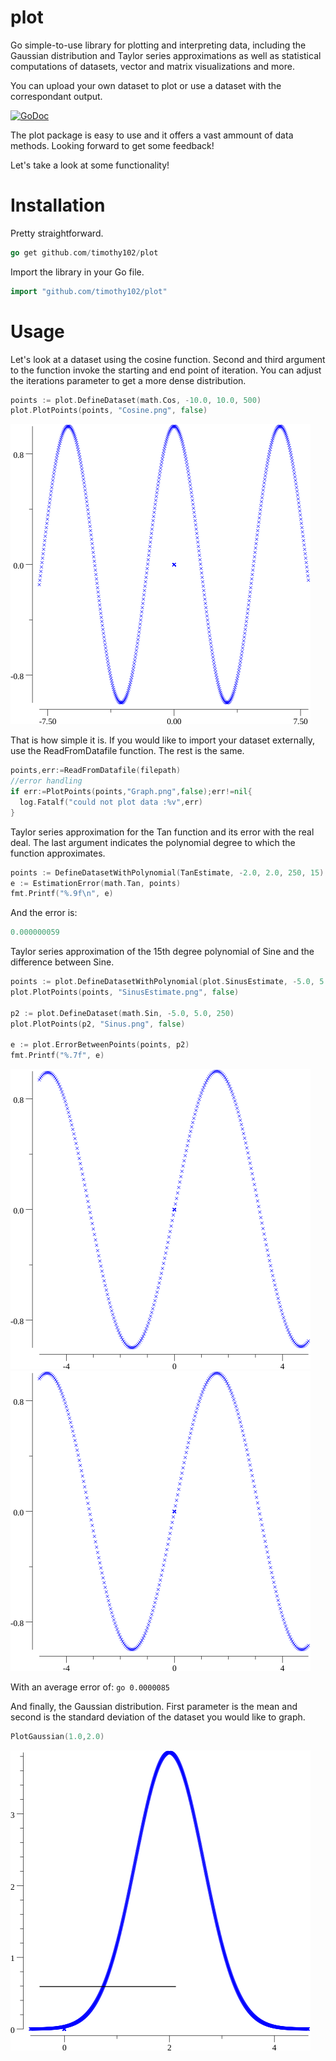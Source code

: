 # plot
Go simple-to-use library for plotting and interpreting data, including the Gaussian distribution and Taylor series approximations as well as statistical computations of datasets, vector and matrix visualizations and more.

You can upload your own dataset to plot or use a dataset with the correspondant output. 

[![GoDoc](https://godoc.org/github.com/Timothy102/plot?status.svg)](https://godoc.org/github.com/Timothy102/plot)

The plot package is easy to use and it offers a vast ammount of data methods.
Looking forward to get some feedback!

Let's take a look at some functionality!


  # Installation
  Pretty straightforward. 
  ```go
  go get github.com/timothy102/plot
  ```
  Import the library in your Go file.
  ```go
  import "github.com/timothy102/plot"
  ```


  # Usage
Let's look at a dataset using the cosine function. Second and third argument to the function invoke the starting and end point of iteration. You can adjust the iterations parameter to get a more dense distribution.
```go
points := plot.DefineDataset(math.Cos, -10.0, 10.0, 500)
plot.PlotPoints(points, "Cosine.png", false)
```
![alt text](Cosine.png)

That is how simple it is. If you would like to import your dataset externally, use the ReadFromDatafile function.
The rest is the same.

```go
points,err:=ReadFromDatafile(filepath)
//error handling
if err:=PlotPoints(points,"Graph.png",false);err!=nil{
  log.Fatalf("could not plot data :%v",err)
}
```

Taylor series approximation for the Tan function and its error with the real deal.
The last argument indicates the polynomial degree to which the function approximates. 
```go
points := DefineDatasetWithPolynomial(TanEstimate, -2.0, 2.0, 250, 15)
e := EstimationError(math.Tan, points)
fmt.Printf("%.9f\n", e)
```
And the error is: 

```go
0.000000059

```

Taylor series approximation of the 15th degree polynomial of Sine and the difference between Sine.
```go
points := plot.DefineDatasetWithPolynomial(plot.SinusEstimate, -5.0, 5.0, 250, 14)
plot.PlotPoints(points, "SinusEstimate.png", false)

p2 := plot.DefineDataset(math.Sin, -5.0, 5.0, 250)
plot.PlotPoints(p2, "Sinus.png", false)
	
e := plot.ErrorBetweenPoints(points, p2)
fmt.Printf("%.7f", e)

```

![alt text](SinusEstimate.png)  ![alt text](Sinus.png)

With an average error of: 
``go
0.0000085
``

And finally, the Gaussian distribution.
First parameter is the mean and second is the standard deviation of the dataset you would like to graph.

```go
PlotGaussian(1.0,2.0)
```
![alt text](Gaussian.png)

